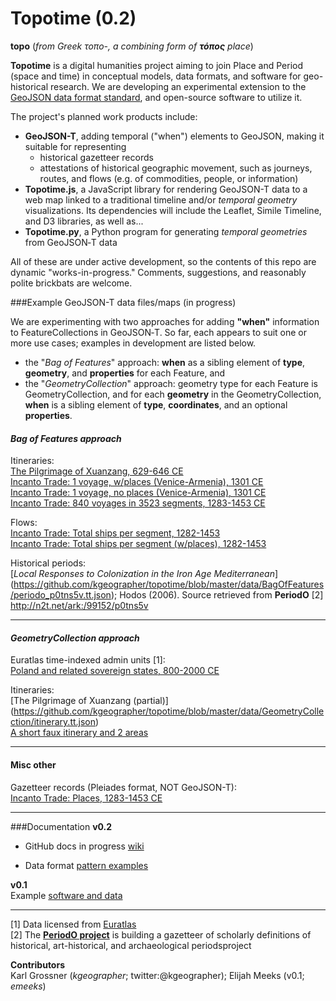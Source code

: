 Topotime (0.2)
==========================

**topo** (_from Greek τοπο-, a combining form of **τόπος** place_)

**Topotime** is a digital humanities project aiming to join Place and Period (space and time) in conceptual models, data formats, and software for geo-historical research. We are developing an experimental extension to the [GeoJSON data format standard](http://geojson.org/geojson-spec.html), and open-source software to utilize it.

The project's planned work products include:

* **GeoJSON-T**, adding temporal ("when") elements to GeoJSON, making it suitable for representing
	* historical gazetteer records
	* attestations of historical geographic movement, such as journeys, routes, and flows (e.g. of commodities, people, or information)
* **Topotime.js**, a JavaScript library for rendering GeoJSON-T data to a web map linked to a traditional timeline and/or _temporal geometry_ visualizations. Its dependencies will include the Leaflet, Simile Timeline, and D3 libraries, as well as...
* **Topotime.py**, a Python program for generating _temporal geometries_ from GeoJSON&#8209;T data

All of these are under active development, so the contents of this repo are dynamic "works-in-progress." Comments, suggestions, and reasonably polite brickbats are welcome.

###Example GeoJSON-T data files/maps (in progress)

We are experimenting with two approaches for adding **"when"** information to FeatureCollections in GeoJSON&#8209;T. So far, each appears to suit one or more use cases; examples in development are listed below.

* the "_Bag of Features_" approach: **when** as a sibling element of **type**, **geometry**, and **properties** for each Feature,  and
* the "_GeometryCollection_" approach: geometry type for each Feature is GeometryCollection, and for each **geometry** in the GeometryCollection, **when** is a sibling element of **type**, **coordinates**, and an optional **properties**.

#### *_Bag of Features approach_*
Itineraries:  
[The Pilgrimage of Xuanzang, 629-646 CE](https://github.com/kgeographer/topotime/blob/master/data/BagOfFeatures/xuanzang_way-collection.geojson)  
[Incanto Trade: 1 voyage, w/places (Venice-Armenia), 1301 CE  ](https://github.com/kgeographer/topotime/blob/master/data/BagOfFeatures/incanto_1voyage-w-places.geojson)  
[Incanto Trade: 1 voyage, no places (Venice-Armenia), 1301 CE  ](https://github.com/kgeographer/topotime/blob/master/data/BagOfFeatures/incanto_1yoyage-no-places.geojson)  
[Incanto Trade: 840 voyages in 3523 segments, 1283-1453 CE  ](https://github.com/kgeographer/topotime/blob/master/data/BagOfFeatures/incanto_840voyages.geojson)   

Flows:  
[Incanto Trade: Total ships per segment, 1282-1453](https://github.com/kgeographer/topotime/blob/master/data/BagOfFeatures/incanto_total-ships.geojson)  
[Incanto Trade: Total ships per segment (w/places), 1282-1453](https://github.com/kgeographer/topotime/blob/master/data/BagOfFeatures/incanto_flow-features-w-places.geojson)

Historical periods:  
[_Local Responses to Colonization in the Iron Age Mediterranean_] (https://github.com/kgeographer/topotime/blob/master/data/BagOfFeatures/periodo_p0tns5v.tt.json); Hodos (2006). Source retrieved from **PeriodO** [2] http://n2t.net/ark:/99152/p0tns5v
____________
#### *_GeometryCollection approach_*
Euratlas time-indexed admin units [1]:  
[Poland and related sovereign states, 800-2000 CE](https://github.com/kgeographer/topotime/blob/master/data/GeometryCollection/euro_poland.tt.json)

Itineraries:  
[The Pilgrimage of Xuanzang (partial)] (https://github.com/kgeographer/topotime/blob/master/data/GeometryCollection/itinerary.tt.json)  
[A short faux itinerary and 2 areas](https://github.com/kgeographer/topotime/blob/master/data/GeometryCollection/multi-type.tt.json)  
____________
#### Misc other

Gazetteer records (Pleiades format, NOT GeoJSON-T):  
[Incanto Trade: Places, 1283-1453 CE](https://github.com/kgeographer/topotime/blob/master/data/BagOfFeatures/incanto_places.geojson)  


____________
###Documentation
**v0.2**  

- GitHub docs in progress [wiki](https://github.com/kgeographer/topotime/wiki)

- Data format [pattern examples](https://github.com/kgeographer/topotime/blob/tt-geojson/spec-outlines_18Aug2015.md)

**v0.1**  
Example [software and data](http://dh.stanford.edu/topotime)


____________
[1] Data licensed from [Euratlas](http://www.euratlas.net/history/europe/)  
[2] The [**PeriodO project**](http://perio.do/) is building a gazetteer of scholarly definitions of historical, art-historical, and archaeological periodsproject

**Contributors**   
Karl Grossner (*kgeographer*; twitter:@kgeographer); Elijah Meeks (v0.1; *emeeks*)
